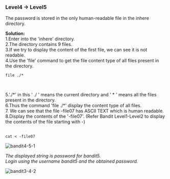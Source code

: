 ### Level4 -> Level5

The password is stored in the only human-readable file in the inhere directory.<br/>

<b>Solution:</b><br/>
1.Enter into the 'inhere' directory.<br/>
2.The directory contains 9 files.<br/>
3.If we try to display the content of the first file, we can see it is not readable.<br/>
4.Use the 'file' command to get the file content type of all files present in the directory.<br/>
<code><p>file ./*</p></code><br/>
<p>5.'./*' in this ' ./ ' means the current directory and ' * ' means all the files present in the directory.<br/>
6.Thus the command 'file ./*' display the content type of all files.<br/>
7. We can see that the file -file07 has ASCII TEXT which is human readable.<br/>
8.Display the contents of the '-file07'. (Refer Bandit Level1-Level2 to display the contents of the file starting with -)</p><br/>
<code>cat < -file07 </code>

![bandit4-5-1](https://user-images.githubusercontent.com/88927842/178118332-09d6626b-8593-48ee-bb69-8b60f82c802a.png)

<i>The displayed string is password for bandit5.<br/>
Login using the username bandit5 and the obtained password.</i>


![bandit3-4-2](https://user-images.githubusercontent.com/88927842/178117764-6d1e6059-a3bc-488c-87a6-059b09f3668a.png)
